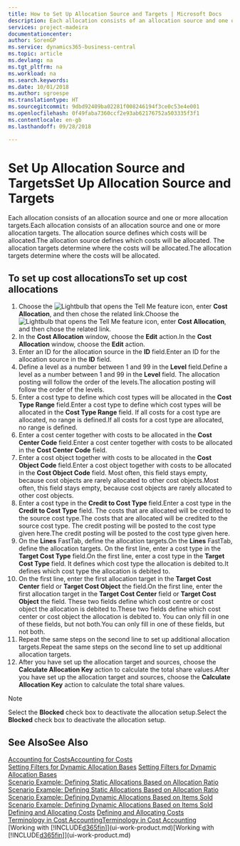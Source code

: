 ```yaml
---
title: How to Set Up Allocation Source and Targets | Microsoft Docs
description: Each allocation consists of an allocation source and one or more allocation targets. The allocation source defines which costs will be allocated. The allocation targets determine where the costs will be allocated.
services: project-madeira
documentationcenter: 
author: SorenGP
ms.service: dynamics365-business-central
ms.topic: article
ms.devlang: na
ms.tgt_pltfrm: na
ms.workload: na
ms.search.keywords: 
ms.date: 10/01/2018
ms.author: sgroespe
ms.translationtype: HT
ms.sourcegitcommit: 9dbd92409ba02281f008246194f3ce0c53e4e001
ms.openlocfilehash: 0f49faba7360ccf2e93ab62176752a503335f3f1
ms.contentlocale: en-gb
ms.lasthandoff: 09/28/2018

---
```

# <a name="set-up-allocation-source-and-targets"></a><span data-ttu-id="4c8c5-105">Set Up Allocation Source and Targets</span><span class="sxs-lookup"><span data-stu-id="4c8c5-105">Set Up Allocation Source and Targets</span></span>
<span data-ttu-id="4c8c5-106">Each allocation consists of an allocation source and one or more allocation targets.</span><span class="sxs-lookup"><span data-stu-id="4c8c5-106">Each allocation consists of an allocation source and one or more allocation targets.</span></span> <span data-ttu-id="4c8c5-107">The allocation source defines which costs will be allocated.</span><span class="sxs-lookup"><span data-stu-id="4c8c5-107">The allocation source defines which costs will be allocated.</span></span> <span data-ttu-id="4c8c5-108">The allocation targets determine where the costs will be allocated.</span><span class="sxs-lookup"><span data-stu-id="4c8c5-108">The allocation targets determine where the costs will be allocated.</span></span>  

## <a name="to-set-up-cost-allocations"></a><span data-ttu-id="4c8c5-109">To set up cost allocations</span><span class="sxs-lookup"><span data-stu-id="4c8c5-109">To set up cost allocations</span></span>  
1.  <span data-ttu-id="4c8c5-110">Choose the ![Lightbulb that opens the Tell Me feature](media/ui-search/search_small.png "Tell me what you want to do") icon, enter **Cost Allocation**, and then chose the related link.</span><span class="sxs-lookup"><span data-stu-id="4c8c5-110">Choose the ![Lightbulb that opens the Tell Me feature](media/ui-search/search_small.png "Tell me what you want to do") icon, enter **Cost Allocation**, and then chose the related link.</span></span>  
2.  <span data-ttu-id="4c8c5-111">In the **Cost Allocation** window, choose the **Edit** action.</span><span class="sxs-lookup"><span data-stu-id="4c8c5-111">In the **Cost Allocation** window, choose the **Edit** action.</span></span>  
3.  <span data-ttu-id="4c8c5-112">Enter an ID for the allocation source in the **ID** field.</span><span class="sxs-lookup"><span data-stu-id="4c8c5-112">Enter an ID for the allocation source in the **ID** field.</span></span>  
4.  <span data-ttu-id="4c8c5-113">Define a level as a number between 1 and 99 in the **Level** field.</span><span class="sxs-lookup"><span data-stu-id="4c8c5-113">Define a level as a number between 1 and 99 in the **Level** field.</span></span> <span data-ttu-id="4c8c5-114">The allocation posting will follow the order of the levels.</span><span class="sxs-lookup"><span data-stu-id="4c8c5-114">The allocation posting will follow the order of the levels.</span></span>  
5.  <span data-ttu-id="4c8c5-115">Enter a cost type to define which cost types will be allocated in the **Cost Type Range** field.</span><span class="sxs-lookup"><span data-stu-id="4c8c5-115">Enter a cost type to define which cost types will be allocated in the **Cost Type Range** field.</span></span> <span data-ttu-id="4c8c5-116">If all costs for a cost type are allocated, no range is defined.</span><span class="sxs-lookup"><span data-stu-id="4c8c5-116">If all costs for a cost type are allocated, no range is defined.</span></span>  
6.  <span data-ttu-id="4c8c5-117">Enter a cost center together with costs to be allocated in the **Cost Center Code** field.</span><span class="sxs-lookup"><span data-stu-id="4c8c5-117">Enter a cost center together with costs to be allocated in the **Cost Center Code** field.</span></span>  
7.  <span data-ttu-id="4c8c5-118">Enter a cost object together with costs to be allocated in the **Cost Object Code** field.</span><span class="sxs-lookup"><span data-stu-id="4c8c5-118">Enter a cost object together with costs to be allocated in the **Cost Object Code** field.</span></span> <span data-ttu-id="4c8c5-119">Most often, this field stays empty, because cost objects are rarely allocated to other cost objects.</span><span class="sxs-lookup"><span data-stu-id="4c8c5-119">Most often, this field stays empty, because cost objects are rarely allocated to other cost objects.</span></span>  
8.  <span data-ttu-id="4c8c5-120">Enter a cost type in the **Credit to Cost Type** field.</span><span class="sxs-lookup"><span data-stu-id="4c8c5-120">Enter a cost type in the **Credit to Cost Type** field.</span></span> <span data-ttu-id="4c8c5-121">The costs that are allocated will be credited to the source cost type.</span><span class="sxs-lookup"><span data-stu-id="4c8c5-121">The costs that are allocated will be credited to the source cost type.</span></span> <span data-ttu-id="4c8c5-122">The credit posting will be posted to the cost type given here.</span><span class="sxs-lookup"><span data-stu-id="4c8c5-122">The credit posting will be posted to the cost type given here.</span></span>  
9. <span data-ttu-id="4c8c5-123">On the **Lines** FastTab, define the allocation targets.</span><span class="sxs-lookup"><span data-stu-id="4c8c5-123">On the **Lines** FastTab, define the allocation targets.</span></span> <span data-ttu-id="4c8c5-124">On the first line, enter a cost type in the **Target Cost Type** field.</span><span class="sxs-lookup"><span data-stu-id="4c8c5-124">On the first line, enter a cost type in the **Target Cost Type** field.</span></span> <span data-ttu-id="4c8c5-125">It defines which cost type the allocation is debited to.</span><span class="sxs-lookup"><span data-stu-id="4c8c5-125">It defines which cost type the allocation is debited to.</span></span>  
10. <span data-ttu-id="4c8c5-126">On the first line, enter the first allocation target in the **Target Cost Center** field or **Target Cost Object** the field.</span><span class="sxs-lookup"><span data-stu-id="4c8c5-126">On the first line, enter the first allocation target in the **Target Cost Center** field or **Target Cost Object** the field.</span></span> <span data-ttu-id="4c8c5-127">These two fields define which cost centre or cost object the allocation is debited to.</span><span class="sxs-lookup"><span data-stu-id="4c8c5-127">These two fields define which cost center or cost object the allocation is debited to.</span></span> <span data-ttu-id="4c8c5-128">You can only fill in one of these fields, but not both.</span><span class="sxs-lookup"><span data-stu-id="4c8c5-128">You can only fill in one of these fields, but not both.</span></span>  
11. <span data-ttu-id="4c8c5-129">Repeat the same steps on the second line to set up additional allocation targets.</span><span class="sxs-lookup"><span data-stu-id="4c8c5-129">Repeat the same steps on the second line to set up additional allocation targets.</span></span>  
12. <span data-ttu-id="4c8c5-130">After you have set up the allocation target and sources, choose the **Calculate Allocation Key** action to calculate the total share values.</span><span class="sxs-lookup"><span data-stu-id="4c8c5-130">After you have set up the allocation target and sources, choose the **Calculate Allocation Key** action to calculate the total share values.</span></span>  

> [!NOTE]  
>  <span data-ttu-id="4c8c5-131">Select the **Blocked** check box to deactivate the allocation setup.</span><span class="sxs-lookup"><span data-stu-id="4c8c5-131">Select the **Blocked** check box to deactivate the allocation setup.</span></span>  

## <a name="see-also"></a><span data-ttu-id="4c8c5-132">See Also</span><span class="sxs-lookup"><span data-stu-id="4c8c5-132">See Also</span></span>  
[<span data-ttu-id="4c8c5-133">Accounting for Costs</span><span class="sxs-lookup"><span data-stu-id="4c8c5-133">Accounting for Costs</span></span>](finance-manage-cost-accounting.md)  
 <span data-ttu-id="4c8c5-134">[Setting Filters for Dynamic Allocation Bases](finance-setting-filters-for-dynamic-allocation-bases.md) </span><span class="sxs-lookup"><span data-stu-id="4c8c5-134">[Setting Filters for Dynamic Allocation Bases](finance-setting-filters-for-dynamic-allocation-bases.md) </span></span>  
 <span data-ttu-id="4c8c5-135">[Scenario Example: Defining Static Allocations Based on Allocation Ratio](finance-scenario-example-defining-static-allocations-based-on-allocation-ratio.md) </span><span class="sxs-lookup"><span data-stu-id="4c8c5-135">[Scenario Example: Defining Static Allocations Based on Allocation Ratio](finance-scenario-example-defining-static-allocations-based-on-allocation-ratio.md) </span></span>  
 <span data-ttu-id="4c8c5-136">[Scenario Example: Defining Dynamic Allocations Based on Items Sold](finance-scenario-example-defining-dynamic-allocations-based-on-items-sold.md) </span><span class="sxs-lookup"><span data-stu-id="4c8c5-136">[Scenario Example: Defining Dynamic Allocations Based on Items Sold](finance-scenario-example-defining-dynamic-allocations-based-on-items-sold.md) </span></span>  
 <span data-ttu-id="4c8c5-137">[Defining and Allocating Costs](finance-define-and-allocate-costs.md) </span><span class="sxs-lookup"><span data-stu-id="4c8c5-137">[Defining and Allocating Costs](finance-define-and-allocate-costs.md) </span></span>  
 [<span data-ttu-id="4c8c5-138">Terminology in Cost Accounting</span><span class="sxs-lookup"><span data-stu-id="4c8c5-138">Terminology in Cost Accounting</span></span>](finance-terminology-in-cost-accounting.md)  
 <span data-ttu-id="4c8c5-139">[Working with [!INCLUDE[d365fin](includes/d365fin_md.md)]](ui-work-product.md)</span><span class="sxs-lookup"><span data-stu-id="4c8c5-139">[Working with [!INCLUDE[d365fin](includes/d365fin_md.md)]](ui-work-product.md)</span></span>

